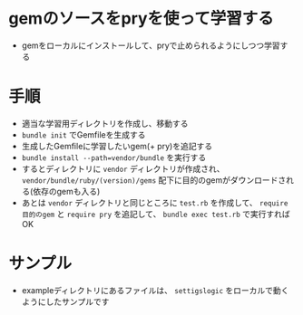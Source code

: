 # gemのソースをpryを使って学習する
- gemをローカルにインストールして、pryで止められるようにしつつ学習する

# 手順
- 適当な学習用ディレクトリを作成し、移動する
- `bundle init` でGemfileを生成する
- 生成したGemfileに学習したいgem(+ pry)を追記する
- `bundle install --path=vendor/bundle` を実行する
- するとディレクトリに `vendor` ディレクトリが作成され、 `vendor/bundle/ruby/(version)/gems` 配下に目的のgemがダウンロードされる(依存のgemも入る)
- あとは `vendor` ディレクトリと同じところに `test.rb` を作成して、 `require 目的のgem` と `require pry` を追記して、 `bundle exec test.rb` で実行すればOK

# サンプル
- exampleディレクトリにあるファイルは、 `settigslogic` をローカルで動くようにしたサンプルです
